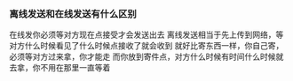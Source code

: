 ### 离线发送和在线发送有什么区别   

 在线发你必须等对方现在点接受才会发送出去 离线发送相当于先上传到网络，等对方什么时候看见了什么时候点接收了就会收到 就好比寄东西一样，你自己寄，必须等对方过来拿，你才能走 而你放到寄件点，对方什么时候有时间什么时候就去拿，你不用在那里一直等着